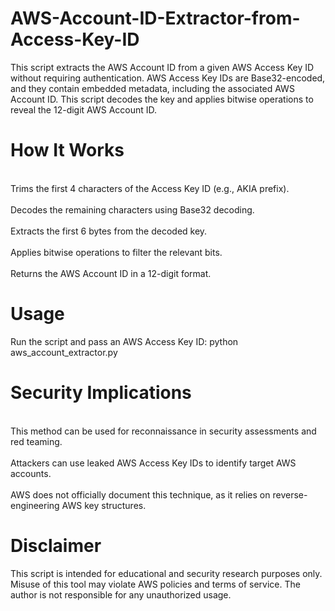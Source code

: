 # AWS-Account-ID-Extractor-from-Access-Key-ID
This script extracts the AWS Account ID from a given AWS Access Key ID without requiring authentication. AWS Access Key IDs are Base32-encoded, and they contain embedded metadata, including the associated AWS Account ID. This script decodes the key and applies bitwise operations to reveal the 12-digit AWS Account ID.


# How It Works
<br>Trims the first 4 characters of the Access Key ID (e.g., AKIA prefix).<br/>
<br>Decodes the remaining characters using Base32 decoding.<br/>
<br>Extracts the first 6 bytes from the decoded key.<br/>
<br>Applies bitwise operations to filter the relevant bits.<br/>
<br>Returns the AWS Account ID in a 12-digit format.<br/>

# Usage
Run the script and pass an AWS Access Key ID: python aws_account_extractor.py

# Security Implications
<br>This method can be used for reconnaissance in security assessments and red teaming.<br/>
<br>Attackers can use leaked AWS Access Key IDs to identify target AWS accounts.<br/>
<br>AWS does not officially document this technique, as it relies on reverse-engineering AWS key structures.<br/>


# Disclaimer
This script is intended for educational and security research purposes only. Misuse of this tool may violate AWS policies and terms of service. The author is not responsible for any unauthorized usage.
